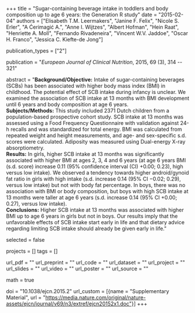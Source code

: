 +++
title = "Sugar-containing beverage intake in toddlers and body composition up to age 6 years: the Generation R study"
date = "2015-02-04"
authors = ["Elisabeth T.M. Leermakers", "Janine F. Felix", "Nicole S. Erler", "A Ćerimagić A.", "Anne I. Wijtzes", "Albert Hofman", "Hein Raat", "Henriette A. Moll", "Fernando Rivadeneira", "Vincent W.V. Jaddoe", "Oscar H. Franco", "Jessica C. Kiefte-de Jong"]

publication_types = ["2"]

publication = "*European Journal of Clinical Nutrition*, 2015, 69 (3), 314 -- 321"

abstract = "**Background/Objective:** Intake of sugar-containing beverages (SCBs) has been associated with higher body mass index (BMI) in childhood. The potential effect of SCB intake during infancy is unclear. We examined the association of SCB intake at 13 months with BMI development until 6 years and body composition at age 6 years.<br>**Subjects/Methods:** This study included 2371 Dutch children from a population-based prospective cohort study. SCB intake at 13 months was assessed using a Food Frequency Questionnaire with validation against 24-h recalls and was standardized for total energy. BMI was calculated from repeated weight and height measurements, and age- and sex-specific s.d. scores were calculated. Adiposity was measured using Dual-energy X-ray absorptiometry.<br>**Results:** In girls, higher SCB intake at 13 months was significantly associated with higher BMI at ages 2, 3, 4 and 6 years (at age 6 years BMI (s.d. score) increase 0.11 (95% confidence interval (CI) +0.00; 0.23), high versus low intake). We observed a tendency towards higher android/gynoid fat ratio in girls with high intake (s.d. increase 0.14 (95% CI −0.02; 0.29), versus low intake) but not with body fat percentage. In boys, there was no association with BMI or body composition, but boys with high SCB intake at 13 months were taller at age 6 years (s.d. increase 0.14 (95% CI +0.00; 0.27), versus low intake).<br> **Conclusions:** Higher SCB intake at 13 months was associated with higher BMI up to age 6 years in girls but not in boys. Our results imply that the unfavorable effects of SCB intake start early in life and that dietary advice regarding limiting SCB intake should already be given early in life."

selected = false

projects = []
tags = []

url_pdf = ""
url_preprint = ""
url_code = ""
url_dataset = ""
url_project = ""
url_slides = ""
url_video = ""
url_poster = ""
url_source = ""

math = true


doi = "10.1038/ejcn.2015.2"
url_custom = [{name = "Supplementary Material", url = "https://media.nature.com/original/nature-assets/ejcn/journal/v69/n3/extref/ejcn20152x1.doc"}]
+++
